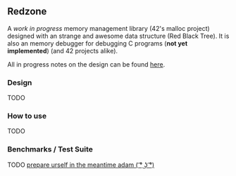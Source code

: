 ## Redzone

A _work in progress_ memory management library (42's malloc project) designed with an strange and awesome data structure
(Red Black Tree).  It is also an memory debugger for debugging C programs (**not yet implemented**) (and 42 projects alike).

All in progress notes on the design can be found [here](includes/redzone/internal.h).

### Design

TODO


### How to use

TODO

### Benchmarks / Test Suite

TODO [prepare urself in the meantime adam ( ͡° ͜ʖ ͡°)](https://github.com/suedadam)

